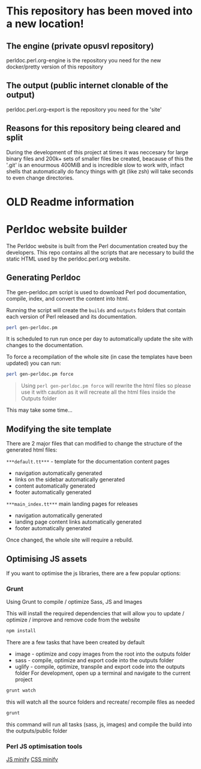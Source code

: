 # This repository has been moved into a new location!

## The engine (private opusvl repository)

perldoc.perl.org-engine is the repository you need for the new docker/pretty version of this repository

## The output (public internet clonable of the output)

perldoc.perl.org-export is the repository you need for the 'site'

## Reasons for this repository being cleared and split

During the development of this project at times it was neccesary for large binary files and 200k+ sets of smaller files be created,
beacause of this the '.git' is an enourmous 400MiB and is incredible slow to work with, infact shells that automatically do fancy
things with git (like zsh) will take seconds to even change directories.

# OLD Readme information 

# Perldoc website builder

The Perldoc website is built from the Perl documentation created buy the developers. This repo contains all the scripts that are necessary to build the static HTML used by the perldoc.perl.org website.

## Generating Perldoc

The gen-perldoc.pm script is used to download Perl pod documentation, compile, index, and convert the content into html.

Running the script will create the `builds` and `outputs` folders that contain each version of Perl released and its documentation.

```bash
perl gen-perldoc.pm
```

It is scheduled to run run once per day to automatically update the site with changes to the documentation. 

To force a recompilation of the whole site (in case the templates have been updated) you can run:

```bash
perl gen-perldoc.pm force
```

> Using `perl gen-perldoc.pm force` will rewrite the html files so please use it with caution as it will recreate all the html files inside the Outputs folder

This may take some time...

## Modifying the site template

There are 2 major files that can modified to change the structure of the generated html files:

`***default.tt***` - template for the documentation content pages

- navigation automatically generated
- links on the sidebar automatically generated
- content automatically generated
- footer automatically generated

`***main_index.tt***` main landing pages for releases

- navigation automatically generated
- landing page content links automatically generated
- footer automatically generated

Once changed, the whole site will require a rebuild.

## Optimising JS assets

If you want to optimise the js libraries, there are a few popular options: 

### Grunt

Using Grunt to compile / optimize Sass, JS and Images

This will install the required dependencies that will allow you to update / optimize / improve and remove code from the website

```bash
npm install
```

There are a few tasks that have been created by default

- image - optimize and copy images from the root into the outputs folder
- sass - compile, optimize and export code into the outputs folder
- uglify - compile, optimize, transpile and export code into the outputs folder
  For development, open up a terminal and navigate to the current project

```bash
grunt watch
```

this will watch all the source folders and recreate/ recompile files as needed

```bash
grunt
```

this command will run all tasks (sass, js, images) and compile the build into the outputs/public folder


### Perl JS optimisation tools

[JS minify](https://metacpan.org/pod/JavaScript::Minifier)
[CSS minify](https://metacpan.org/pod/CSS::Minifier)


